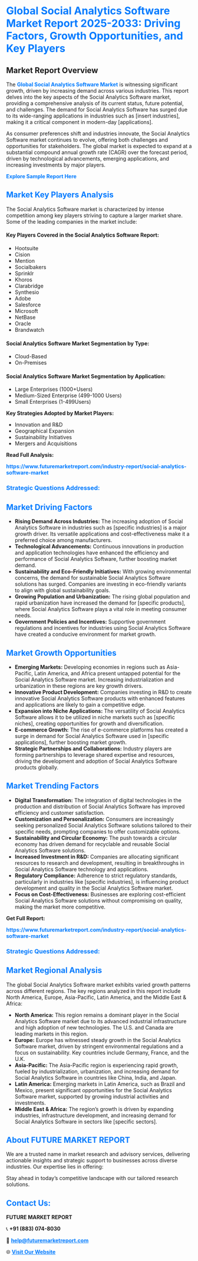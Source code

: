 <h1 style="color: #007BFF;">Global Social Analytics Software Market Report 2025-2033: Driving Factors, Growth Opportunities, and Key Players</h1>

<section id="overview">
<h2>Market Report Overview</h2>
<p>The <a href="https://www.futuremarketreport.com/industry-report/social-analytics-software-market" style="color: #007BFF; text-decoration: none;"><strong>Global Social Analytics Software Market</strong></a> is witnessing significant growth, driven by increasing demand across various industries. This report delves into the key aspects of the Social Analytics Software market, providing a comprehensive analysis of its current status, future potential, and challenges. The demand for Social Analytics Software has surged due to its wide-ranging applications in industries such as [insert industries], making it a critical component in modern-day [applications].</p>
<p>As consumer preferences shift and industries innovate, the Social Analytics Software market continues to evolve, offering both challenges and opportunities for stakeholders. The global market is expected to expand at a substantial compound annual growth rate (CAGR) over the forecast period, driven by technological advancements, emerging applications, and increasing investments by major players.</p>
</section>

<section id="overview">
<p><a href="https://www.futuremarketreport.com/request-sample/reportId=51910" style="color: #007BFF; text-decoration: none;"><strong>Explore Sample Report Here</strong></a></p>
</section>

<section id="key-players">
<h2 style="color: #007BFF;">Market Key Players Analysis</h2>
<p>The Social Analytics Software market is characterized by intense competition among key players striving to capture a larger market share. Some of the leading companies in the market include:</p>
<h4>Key Players Covered in the Social Analytics Software Report:</h4>
<ul><li>Hootsuite</li><li>Cision</li><li>Mention</li><li>Socialbakers</li><li>Sprinklr</li><li>Khoros</li><li>Clarabridge</li><li>Synthesio</li><li>Adobe</li><li>Salesforce</li><li>Microsoft</li><li>NetBase</li><li>Oracle</li><li>Brandwatch</li></ul>
<h4>Social Analytics Software Market Segmentation by Type:</h4>
<ul><li>Cloud-Based</li><li>On-Premises</li></ul>

<h4>Social Analytics Software Market Segmentation by Application:</h4>
<ul><li>Large Enterprises (1000+Users)</li><li>Medium-Sized Enterprise (499-1000 Users)</li><li>Small Enterprises (1-499Users)</li></ul>
<p><strong>Key Strategies Adopted by Market Players:</strong></p>
<ul>
<li>Innovation and R&D</li>
<li>Geographical Expansion</li>
<li>Sustainability Initiatives</li>
<li>Mergers and Acquisitions</li>
</ul>
</section>

<section>
<p><strong>Read Full Analysis: </strong></p><a href="https://www.futuremarketreport.com/industry-report/social-analytics-software-market" style="color: #007BFF; text-decoration: none;"><strong>https://www.futuremarketreport.com/industry-report/social-analytics-software-market</strong></a>
<h3 style="color: #007BFF;">Strategic Questions Addressed:</h3>
</section>

<section id="driving-factors">
<h2 style="color: #007BFF;">Market Driving Factors</h2>
<ul>
<li><strong>Rising Demand Across Industries:</strong> The increasing adoption of Social Analytics Software in industries such as [specific industries] is a major growth driver. Its versatile applications and cost-effectiveness make it a preferred choice among manufacturers.</li>
<li><strong>Technological Advancements:</strong> Continuous innovations in production and application technologies have enhanced the efficiency and performance of Social Analytics Software, further boosting market demand.</li>
<li><strong>Sustainability and Eco-Friendly Initiatives:</strong> With growing environmental concerns, the demand for sustainable Social Analytics Software solutions has surged. Companies are investing in eco-friendly variants to align with global sustainability goals.</li>
<li><strong>Growing Population and Urbanization:</strong> The rising global population and rapid urbanization have increased the demand for [specific products], where Social Analytics Software plays a vital role in meeting consumer needs.</li>
<li><strong>Government Policies and Incentives:</strong> Supportive government regulations and incentives for industries using Social Analytics Software have created a conducive environment for market growth.</li>
</ul>
</section>

<section id="growth-opportunities">
<h2 style="color: #007BFF;">Market Growth Opportunities</h2>
<ul>
<li><strong>Emerging Markets:</strong> Developing economies in regions such as Asia-Pacific, Latin America, and Africa present untapped potential for the Social Analytics Software market. Increasing industrialization and urbanization in these regions are key growth drivers.</li>
<li><strong>Innovative Product Development:</strong> Companies investing in R&D to create innovative Social Analytics Software products with enhanced features and applications are likely to gain a competitive edge.</li>
<li><strong>Expansion into Niche Applications:</strong> The versatility of Social Analytics Software allows it to be utilized in niche markets such as [specific niches], creating opportunities for growth and diversification.</li>
<li><strong>E-commerce Growth:</strong> The rise of e-commerce platforms has created a surge in demand for Social Analytics Software used in [specific applications], further boosting market growth.</li>
<li><strong>Strategic Partnerships and Collaborations:</strong> Industry players are forming partnerships to leverage shared expertise and resources, driving the development and adoption of Social Analytics Software products globally.</li>
</ul>
</section>

<section id="trending-factors">
<h2 style="color: #007BFF;">Market Trending Factors</h2>
<ul>
<li><strong>Digital Transformation:</strong> The integration of digital technologies in the production and distribution of Social Analytics Software has improved efficiency and customer satisfaction.</li>
<li><strong>Customization and Personalization:</strong> Consumers are increasingly seeking personalized Social Analytics Software solutions tailored to their specific needs, prompting companies to offer customizable options.</li>
<li><strong>Sustainability and Circular Economy:</strong> The push towards a circular economy has driven demand for recyclable and reusable Social Analytics Software solutions.</li>
<li><strong>Increased Investment in R&D:</strong> Companies are allocating significant resources to research and development, resulting in breakthroughs in Social Analytics Software technology and applications.</li>
<li><strong>Regulatory Compliance:</strong> Adherence to strict regulatory standards, particularly in industries like [specific industries], is influencing product development and quality in the Social Analytics Software market.</li>
<li><strong>Focus on Cost-Effectiveness:</strong> Businesses are exploring cost-efficient Social Analytics Software solutions without compromising on quality, making the market more competitive.</li>
</ul>
</section>

<section>
<p><strong>Get Full Report: </strong></p><a href="https://www.futuremarketreport.com/industry-report/social-analytics-software-market" style="color: #007BFF; text-decoration: none;"><strong>https://www.futuremarketreport.com/industry-report/social-analytics-software-market</strong></a>
<h3 style="color: #007BFF;">Strategic Questions Addressed:</h3>
</section>


<section id="regional-analysis">
<h2 style="color: #007BFF;">Market Regional Analysis</h2>
<p>The global Social Analytics Software market exhibits varied growth patterns across different regions. The key regions analyzed in this report include North America, Europe, Asia-Pacific, Latin America, and the Middle East & Africa:</p>
<ul>
<li><strong>North America:</strong> This region remains a dominant player in the Social Analytics Software market due to its advanced industrial infrastructure and high adoption of new technologies. The U.S. and Canada are leading markets in this region.</li>
<li><strong>Europe:</strong> Europe has witnessed steady growth in the Social Analytics Software market, driven by stringent environmental regulations and a focus on sustainability. Key countries include Germany, France, and the U.K.</li>
<li><strong>Asia-Pacific:</strong> The Asia-Pacific region is experiencing rapid growth, fueled by industrialization, urbanization, and increasing demand for Social Analytics Software in countries like China, India, and Japan.</li>
<li><strong>Latin America:</strong> Emerging markets in Latin America, such as Brazil and Mexico, present significant opportunities for the Social Analytics Software market, supported by growing industrial activities and investments.</li>
<li><strong>Middle East & Africa:</strong> The region’s growth is driven by expanding industries, infrastructure development, and increasing demand for Social Analytics Software in sectors like [specific sectors].</li>
</ul>
</section>

<footer>
<h2 style="color: #007BFF;">About FUTURE MARKET REPORT</h2>
<p>We are a trusted name in market research and advisory services, delivering actionable insights and strategic support to businesses across diverse industries. Our expertise lies in offering:</p>

<p>Stay ahead in today’s competitive landscape with our tailored research solutions.</p>

<h2 style="color: #007BFF;">Contact Us:</h2>
<p><strong>FUTURE MARKET REPORT</strong></p>
<p>📞 <strong>+91 (883) 074-8030</strong></p>
<p>📧 <strong><a href="mailto:help@futuremarketreport.com" style="color: #007BFF;">help@futuremarketreport.com</a></strong></p>
<p>🌐 <strong><a href="https://www.futuremarketreport.com/" style="color: #007BFF;">Visit Our Website</a></strong></p>
</footer>